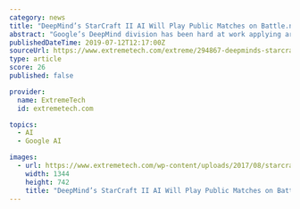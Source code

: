 ```yaml
---
category: news
title: "DeepMind’s StarCraft II AI Will Play Public Matches on Battle.net"
abstract: "Google’s DeepMind division has been hard at work applying artificial intelligence to problems like computer vision and climate change, but there’s still some room for games. DeepMind first dominated the game of Go, and then it moved on to StarCraft II ..."
publishedDateTime: 2019-07-12T12:17:00Z
sourceUrl: https://www.extremetech.com/extreme/294867-deepminds-starcraft-ii-ai-will-play-public-matches-on-battle-net
type: article
score: 26
published: false

provider:
  name: ExtremeTech
  id: extremetech.com

topics:
  - AI
  - Google AI

images:
  - url: https://www.extremetech.com/wp-content/uploads/2017/08/starcraft-2-adjutant-terran-advisor-quotes.jpg
    width: 1344
    height: 742
    title: "DeepMind’s StarCraft II AI Will Play Public Matches on Battle.net"
---
```

